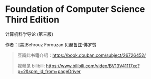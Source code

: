 #  Foundation of Computer Science Third Edition
计算机科学导论 (第三版)

作者：[美]Behrouz Forouzan  贝赫鲁兹·佛罗赞 


> 豆瓣此书籍介绍：https://book.douban.com/subject/26726452/
>
> 视频见 bilibili: https://www.bilibili.com/video/BV13V41117xc?p=2&spm_id_from=pageDriver 
